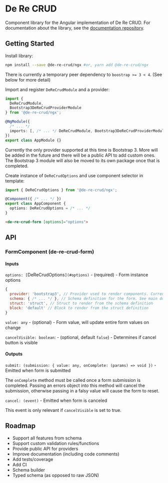# De Re CRUD

Component library for the Angular implementation of De Re CRUD. For documentation about the library, see the [documentation repository](https://github.com/DeReCRUD/documentation).

## Getting Started

Install library:

```bash
npm install --save @de-re-crud/ngx #or, yarn add @de-re-crud/ngx
```

There is currently a temporary peer dependency to `boostrap >= 3 < 4`. (See below for more detail)

Import and register `DeReCrudModule` and a provider:

```typescript
import {
  DeReCrudModule,
  Bootstrap3DeReCrudProviderModule
} from '@de-re-crud/ngx';

@NgModule({
  /* ... */
  imports: [, /* ... */ DeReCrudModule, Bootstrap3DeReCrudProviderModule]
})
export class AppModule {}
```

Currently the only provider supported at this time is Bootstrap 3. More will be added in the future and there will be a public API to add custom ones. The Bootstrap 3 module will also be moved to its own package once that is completed.

Create instance of `DeReCrudOptions` and use component selector in template:

```typescript
import { DeReCrudOptions } from '@de-re-crud/ngx';

@Component({ /* ... */ })
export class AppComponent {
  options: DeReCrudOptions = /* ... */
}
```

```html
<de-re-crud-form [options]="options">
```

## API

### FormComponent (de-re-crud-form)

#### Inputs

`options: [`DeReCrudOptions`](#options)` - (required) - Form instance options

```javascript
{
  provider: 'bootstrap3', // Provider used to render components. Currently the only supported option.
  schema: { /* ... */ }, // Schema definition for the form. See main documentation repo for more details. Not all options are currently supported.
  struct: 'struct', // Struct to render from the schema definition
  block: 'default' // Block to render from the struct definition
}
```

`value: any` - (optional) - Form value, will update entire form values on change

`cancelVisible: boolean`: - (optional, default `false`) - Determines if cancel button is visible

#### Outputs

`submit: (submission: { value: any, onComplete: (params) => void })` - Emitted when form is submitted

The `onComplete` method must be called once a form submission is completed. Passing an errors object into this method will cancel the submission, otherwise passing in a falsy value will cause the form to reset.

`cancel: (event)` - Emitted when form is canceled

This event is only relevant if `cancelVisible` is set to true.

## Roadmap

* Support all features from schema
* Support custom validation rules/functions
* Provide public API for providers
* Improve documentation (including code comments)
* Add tests/coverage
* Add CI
* Schema builder
* Typed schema (as opposed to raw JSON)
